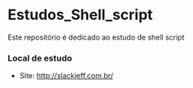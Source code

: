 # Estudos_Shell_script
Este repositório é dedicado ao estudo de shell script

### Local de estudo

* Site: http://slackjeff.com.br/